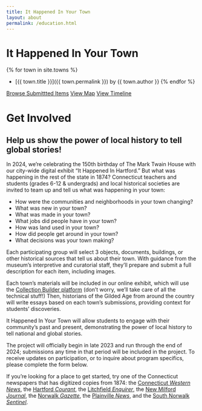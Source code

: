 ```yaml
---
title: It Happened In Your Town
layout: about
permalink: /education.html
---
```

# It Happened In Your Town
{% for town in site.towns %}
- 	[{{ town.title }}]({{ town.permalink }}) by {{ town.author }}
{% endfor %}

<a href="{{ '/browse.html' | relative_url }}" class="btn btn-outline-primary">Browse Submittted Items</a>
<a href="{{ '/map.html' | relative_url }}" class="btn btn-outline-primary">View Map</a>
<a href="{{ '/timeline.html' | relative_url }}" class="btn btn-outline-primary">View Timeline</a>

# Get Involved

## Help us show the power of local history to tell global stories!

In 2024, we’re celebrating the 150th birthday of The Mark Twain House with our city-wide digital exhibit “It Happened In Hartford.” But what was happening in the rest of the state in 1874? Connecticut teachers and students (grades 6-12 & undergrads) and local historical societies are invited to team up and tell us what was happening in your town:

- How were the communities and neighborhoods in your town changing?
- What was new in your town?
- What was made in your town?
- What jobs did people have in your town?
- How was land used in your town?
- How did people get around in your town?
- What decisions was your town making?

Each participating group will select 3 objects, documents, buildings, or other historical sources that tell us about their town. With guidance from the museum’s interpretive and curatorial staff, they’ll prepare and submit a full description for each item, including images. 

Each town’s materials will be included in our online exhibit, which will use the [Collection Builder platform](https://collectionbuilder.github.io/) (don’t worry, we’ll take care of all the technical stuff!) Then, historians of the Gilded Age from around the country will write essays based on each town’s submissions, providing context for students’ discoveries.

It Happened In Your Town will allow students to engage with their community’s past and present, demonstrating the power of local history to tell national and global stories. 

The project will officially begin in late 2023 and run through the end of 2024; submissions any time in that period will be included in the project. To receive updates on participation, or to inquire about program specifics, please complete the form below.

If you’re looking for a place to get started, try one of the Connecticut newspapers that has digitized copies from 1874: the [Connecticut *Western News*](https://chroniclingamerica.loc.gov/lccn/sn84027718/issues/1874/), the [Hartford *Courant*](https://researchitct.org/newspapers/), the [Litchfield *Enquirer*](https://chroniclingamerica.loc.gov/lccn/sn84020071/), the [New Milford *Journal*](https://collections.ctdigitalarchive.org/islandora/object/30002%3A22175119), the [Norwalk *Gazette*](https://collections.ctdigitalarchive.org/islandora/object/450002%3A37), the [Plainville *News*](https://collections.ctdigitalarchive.org/islandora/object/30002%3A21742069), and the [South Norwalk *Sentinel*](https://collections.ctdigitalarchive.org/islandora/object/450002%3Ao10383360).